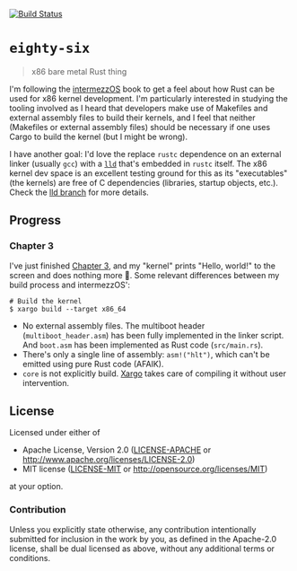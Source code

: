 [![Build Status][status]](https://travis-ci.org/japaric/eighty-six)

[status]: https://travis-ci.org/japaric/eighty-six.svg?branch=master

# `eighty-six`

> x86 bare metal Rust thing

I'm following the [intermezzOS] book to get a feel about how Rust can be used for x86 kernel
development. I'm particularly interested in studying the tooling involved as I heard that developers
make use of Makefiles and external assembly files to build their kernels, and I feel that neither
(Makefiles or external assembly files) should be necessary if one uses Cargo to build the kernel
(but I might be wrong).

[intermezzOS]: http://intermezzos.github.io/book

I have another goal: I'd love the replace `rustc` dependence on an external linker (usually `gcc`)
with a [`lld`] that's embedded in `rustc` itself. The x86 kernel dev space is an excellent testing
ground for this as its "executables" (the kernels) are free of C dependencies (libraries, startup
objects, etc.). Check the [lld branch] for more details.

[`lld`]: http://lld.llvm.org/
[lld branch]: https://github.com/japaric/eighty-six/tree/lld#lld

## Progress

### Chapter 3

I've just finished [Chapter 3], and my "kernel" prints "Hello, world!" to the screen and does
nothing more :tada:. Some relevant differences between my build process and intermezzOS':

[Chapter 3]: http://intermezzos.github.io/book/booting-up.html

```
# Build the kernel
$ xargo build --target x86_64
```

- No external assembly files. The multiboot header (`multiboot_header.asm`) has been fully
  implemented in the linker script. And `boot.asm` has been implemented as Rust code
  (`src/main.rs`).
- There's only a single line of assembly: `asm!("hlt")`, which can't be emitted using pure Rust code
  (AFAIK).
- `core` is not explicitly build. [Xargo] takes care of compiling it without user intervention.

[Xargo]: https://crates.io/crates/xargo

## License

Licensed under either of

- Apache License, Version 2.0 ([LICENSE-APACHE](LICENSE-APACHE) or
  http://www.apache.org/licenses/LICENSE-2.0)
- MIT license ([LICENSE-MIT](LICENSE-MIT) or http://opensource.org/licenses/MIT)

at your option.

### Contribution

Unless you explicitly state otherwise, any contribution intentionally submitted for inclusion in the
work by you, as defined in the Apache-2.0 license, shall be dual licensed as above, without any
additional terms or conditions.
